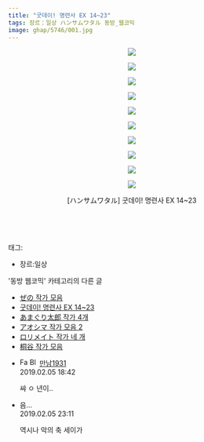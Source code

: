 ```yaml
---
title: "굿데이! 명련사 EX 14~23"
tags: 장르：일상 ハンサムワタル 동방_웹코믹
image: ghap/5746/001.jpg
---
```

<div class="article">
<p style="text-align: center; clear: none; float: none;"><img src="{{ site.nasurl }}/ghap/5746/001.jpg"/></p>
<p style="text-align: center; clear: none; float: none;"><img src="{{ site.nasurl }}/ghap/5746/002.jpg"/></p>
<p style="text-align: center; clear: none; float: none;"><img src="{{ site.nasurl }}/ghap/5746/003.jpg"/></p>
<p style="text-align: center; clear: none; float: none;"><img src="{{ site.nasurl }}/ghap/5746/004.jpg"/></p>
<p style="text-align: center; clear: none; float: none;"><img src="{{ site.nasurl }}/ghap/5746/005.jpg"/></p>
<p style="text-align: center; clear: none; float: none;"><img src="{{ site.nasurl }}/ghap/5746/006.jpg"/></p>
<p style="text-align: center; clear: none; float: none;"><img src="{{ site.nasurl }}/ghap/5746/007.jpg"/></p>
<p style="text-align: center; clear: none; float: none;"><img src="{{ site.nasurl }}/ghap/5746/008.jpg"/></p>
<p style="text-align: center; clear: none; float: none;"><img src="{{ site.nasurl }}/ghap/5746/009.jpg"/></p>
<p style="text-align: center; clear: none; float: none;"><img src="{{ site.nasurl }}/ghap/5746/010.jpg"/></p>
<p style="text-align: center; clear: none; float: none;">[ハンサムワタル] 굿데이! 명련사 EX 14~23</p>
<p style="text-align: center; clear: none; float: none;"><br/></p>
<p><br/></p>
</div><div class="tagTrail">
<p>태그: </p>
<ul>
<li>장르:일상</li>
</ul>
</div><div class="another">
<p>'동방 웹코믹' 카테고리의 다른 글</p>
<ul>
<li><a href="/2019-02-05-ghap_5748">ぜの 작가 모음</a></li>
<li><a href="/2019-02-05-ghap_5746">굿데이! 명련사 EX 14~23</a></li>
<li><a href="/2019-02-05-ghap_5742">あまぐり太郎 작가 4개</a></li>
<li><a href="/2019-02-05-ghap_5739">アオシマ 작가 모음 2</a></li>
<li><a href="/2019-02-03-ghap_5729">ロリメイト 작가 네 개</a></li>
<li><a href="/2019-01-29-ghap_5673">桐谷 작가 모음</a></li>
</ul>
</div><div class="comment">
<ul>
<li class="cb_thumb_off" id="comment15429271">
<div class="cb_comment_area">
<div class="cb_info_area">
<div class="cb_section">
<span class="cb_nick_name"><img alt="Favicon of https://bep1931.tistory.com" height="16" onerror="this.onerror=null;this.parentNode.removeChild(this)" src="https://bep1931.tistory.com/favicon.ico" width="16"/> <img alt="BlogIcon" height="16" onerror="this.parentNode.removeChild(this)" src="https://bep1931.tistory.com/index.gif" width="16"/> <a href="https://bep1931.tistory.com" onclick="return openLinkInNewWindow(this)">만남1931</a></span>
</div>
<div class="cb_section">
<span class="cb_date">2019.02.05 18:42 </span>
</div>
</div>
<div class="cb_dsc_comment">
<p class="cb_dsc">
											쌰 ㅇ 년이..
										</p>
</div>
</div></li>
<li class="cb_thumb_off" id="comment15429449">
<div class="cb_comment_area">
<div class="cb_info_area">
<div class="cb_section">
<span class="cb_nick_name">음...</span>
</div>
<div class="cb_section">
<span class="cb_date">2019.02.05 23:11 </span>
</div>
</div>
<div class="cb_dsc_comment">
<p class="cb_dsc">
											역시나 악의 축 세이가
										</p>
</div>
</div></li>
</ul>
</div>